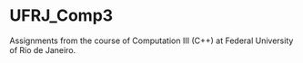 # UFRJ_Comp3
Assignments from the course of Computation III (C++) at Federal University of Rio de Janeiro.
